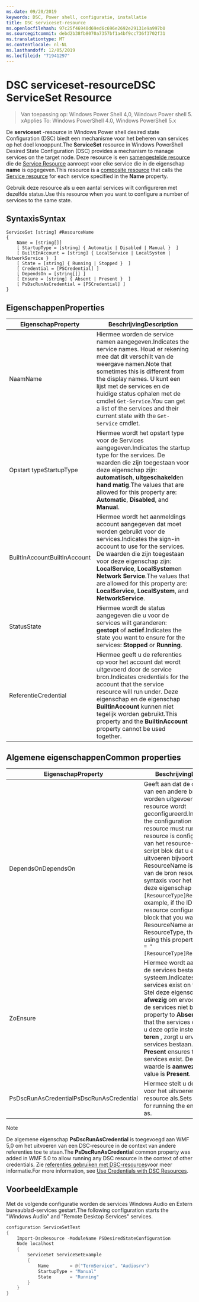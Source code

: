 ```yaml
---
ms.date: 09/20/2019
keywords: DSC, Power shell, configuratie, installatie
title: DSC serviceset-resource
ms.openlocfilehash: 97c25f46940d69ed6c696e2692e29131e9a997b0
ms.sourcegitcommit: debd2b38fb8070a7357bf1a4bf9cc736f3702f31
ms.translationtype: MT
ms.contentlocale: nl-NL
ms.lasthandoff: 12/05/2019
ms.locfileid: "71941297"
---
```

# <a name="dsc-serviceset-resource"></a><span data-ttu-id="844cc-103">DSC serviceset-resource</span><span class="sxs-lookup"><span data-stu-id="844cc-103">DSC ServiceSet Resource</span></span>

> <span data-ttu-id="844cc-104">Van toepassing op: Windows Power Shell 4,0, Windows Power shell 5. x</span><span class="sxs-lookup"><span data-stu-id="844cc-104">Applies To: Windows PowerShell 4.0, Windows PowerShell 5.x</span></span>

<span data-ttu-id="844cc-105">De **serviceset** -resource in Windows Power shell desired state Configuration (DSC) biedt een mechanisme voor het beheren van services op het doel knooppunt.</span><span class="sxs-lookup"><span data-stu-id="844cc-105">The **ServiceSet** resource in Windows PowerShell Desired State Configuration (DSC) provides a mechanism to manage services on the target node.</span></span> <span data-ttu-id="844cc-106">Deze resource is een [samengestelde resource](../../../resources/authoringResourceComposite.md) die de [Service Resource](serviceResource.md) aanroept voor elke service die in de eigenschap **name** is opgegeven.</span><span class="sxs-lookup"><span data-stu-id="844cc-106">This resource is a [composite resource](../../../resources/authoringResourceComposite.md) that calls the [Service resource](serviceResource.md) for each service specified in the **Name** property.</span></span>

<span data-ttu-id="844cc-107">Gebruik deze resource als u een aantal services wilt configureren met dezelfde status.</span><span class="sxs-lookup"><span data-stu-id="844cc-107">Use this resource when you want to configure a number of services to the same state.</span></span>

## <a name="syntax"></a><span data-ttu-id="844cc-108">Syntaxis</span><span class="sxs-lookup"><span data-stu-id="844cc-108">Syntax</span></span>

```Syntax
ServiceSet [string] #ResourceName
{
    Name = [string[]]
    [ StartupType = [string] { Automatic | Disabled | Manual }  ]
    [ BuiltInAccount = [string] { LocalService | LocalSystem | NetworkService }  ]
    [ State = [string] { Running | Stopped }  ]
    [ Credential = [PSCredential] ]
    [ DependsOn = [string[]] ]
    [ Ensure = [string] { Absent | Present }  ]
    [ PsDscRunAsCredential = [PSCredential] ]
}
```

## <a name="properties"></a><span data-ttu-id="844cc-109">Eigenschappen</span><span class="sxs-lookup"><span data-stu-id="844cc-109">Properties</span></span>

|<span data-ttu-id="844cc-110">Eigenschap</span><span class="sxs-lookup"><span data-stu-id="844cc-110">Property</span></span> |<span data-ttu-id="844cc-111">Beschrijving</span><span class="sxs-lookup"><span data-stu-id="844cc-111">Description</span></span> |
|---|---|
|<span data-ttu-id="844cc-112">Naam</span><span class="sxs-lookup"><span data-stu-id="844cc-112">Name</span></span> |<span data-ttu-id="844cc-113">Hiermee worden de service namen aangegeven.</span><span class="sxs-lookup"><span data-stu-id="844cc-113">Indicates the service names.</span></span> <span data-ttu-id="844cc-114">Houd er rekening mee dat dit verschilt van de weergave namen.</span><span class="sxs-lookup"><span data-stu-id="844cc-114">Note that sometimes this is different from the display names.</span></span> <span data-ttu-id="844cc-115">U kunt een lijst met de services en de huidige status ophalen met de cmdlet `Get-Service`.</span><span class="sxs-lookup"><span data-stu-id="844cc-115">You can get a list of the services and their current state with the `Get-Service` cmdlet.</span></span> |
|<span data-ttu-id="844cc-116">Opstart type</span><span class="sxs-lookup"><span data-stu-id="844cc-116">StartupType</span></span> |<span data-ttu-id="844cc-117">Hiermee wordt het opstart type voor de Services aangegeven.</span><span class="sxs-lookup"><span data-stu-id="844cc-117">Indicates the startup type for the services.</span></span> <span data-ttu-id="844cc-118">De waarden die zijn toegestaan voor deze eigenschap zijn: **automatisch**, **uitgeschakeld**en **hand matig**.</span><span class="sxs-lookup"><span data-stu-id="844cc-118">The values that are allowed for this property are: **Automatic**, **Disabled**, and **Manual**.</span></span> |
|<span data-ttu-id="844cc-119">BuiltInAccount</span><span class="sxs-lookup"><span data-stu-id="844cc-119">BuiltInAccount</span></span> |<span data-ttu-id="844cc-120">Hiermee wordt het aanmeldings account aangegeven dat moet worden gebruikt voor de services.</span><span class="sxs-lookup"><span data-stu-id="844cc-120">Indicates the sign-in account to use for the services.</span></span> <span data-ttu-id="844cc-121">De waarden die zijn toegestaan voor deze eigenschap zijn: **LocalService**, **LocalSystem**en **Network Service**.</span><span class="sxs-lookup"><span data-stu-id="844cc-121">The values that are allowed for this property are: **LocalService**, **LocalSystem**, and **NetworkService**.</span></span> |
|<span data-ttu-id="844cc-122">Status</span><span class="sxs-lookup"><span data-stu-id="844cc-122">State</span></span> |<span data-ttu-id="844cc-123">Hiermee wordt de status aangegeven die u voor de services wilt garanderen: **gestopt** of **actief**.</span><span class="sxs-lookup"><span data-stu-id="844cc-123">Indicates the state you want to ensure for the services: **Stopped** or **Running**.</span></span> |
|<span data-ttu-id="844cc-124">Referentie</span><span class="sxs-lookup"><span data-stu-id="844cc-124">Credential</span></span> |<span data-ttu-id="844cc-125">Hiermee geeft u de referenties op voor het account dat wordt uitgevoerd door de service bron.</span><span class="sxs-lookup"><span data-stu-id="844cc-125">Indicates credentials for the account that the service resource will run under.</span></span> <span data-ttu-id="844cc-126">Deze eigenschap en de eigenschap **BuiltinAccount** kunnen niet tegelijk worden gebruikt.</span><span class="sxs-lookup"><span data-stu-id="844cc-126">This property and the **BuiltinAccount** property cannot be used together.</span></span> |

## <a name="common-properties"></a><span data-ttu-id="844cc-127">Algemene eigenschappen</span><span class="sxs-lookup"><span data-stu-id="844cc-127">Common properties</span></span>

|<span data-ttu-id="844cc-128">Eigenschap</span><span class="sxs-lookup"><span data-stu-id="844cc-128">Property</span></span> |<span data-ttu-id="844cc-129">Beschrijving</span><span class="sxs-lookup"><span data-stu-id="844cc-129">Description</span></span> |
|---|---|
|<span data-ttu-id="844cc-130">DependsOn</span><span class="sxs-lookup"><span data-stu-id="844cc-130">DependsOn</span></span> |<span data-ttu-id="844cc-131">Geeft aan dat de configuratie van een andere bron moet worden uitgevoerd voordat deze resource wordt geconfigureerd.</span><span class="sxs-lookup"><span data-stu-id="844cc-131">Indicates that the configuration of another resource must run before this resource is configured.</span></span> <span data-ttu-id="844cc-132">Als de ID van het resource-configuratie script blok dat u eerst wilt uitvoeren bijvoorbeeld de naam ResourceName is, en het type van de bron resource is, is de syntaxis voor het gebruik van deze eigenschap `DependsOn = "[ResourceType]ResourceName"`.</span><span class="sxs-lookup"><span data-stu-id="844cc-132">For example, if the ID of the resource configuration script block that you want to run first is ResourceName and its type is ResourceType, the syntax for using this property is `DependsOn = "[ResourceType]ResourceName"`.</span></span> |
|<span data-ttu-id="844cc-133">Zo</span><span class="sxs-lookup"><span data-stu-id="844cc-133">Ensure</span></span> |<span data-ttu-id="844cc-134">Hiermee wordt aangegeven of de services bestaan op het systeem.</span><span class="sxs-lookup"><span data-stu-id="844cc-134">Indicates whether the services exist on the system.</span></span> <span data-ttu-id="844cc-135">Stel deze eigenschap in op **afwezig** om ervoor te zorgen dat de services niet bestaan.</span><span class="sxs-lookup"><span data-stu-id="844cc-135">Set this property to **Absent** to ensure that the services do not exist.</span></span> <span data-ttu-id="844cc-136">Als u deze optie instelt op **presen teren** , zorgt u ervoor dat doel services bestaan.</span><span class="sxs-lookup"><span data-stu-id="844cc-136">Setting it to **Present** ensures that target services exist.</span></span> <span data-ttu-id="844cc-137">De standaard waarde is **aanwezig**.</span><span class="sxs-lookup"><span data-stu-id="844cc-137">The default value is **Present**.</span></span> |
|<span data-ttu-id="844cc-138">PsDscRunAsCredential</span><span class="sxs-lookup"><span data-stu-id="844cc-138">PsDscRunAsCredential</span></span> |<span data-ttu-id="844cc-139">Hiermee stelt u de referentie in voor het uitvoeren van de gehele resource als.</span><span class="sxs-lookup"><span data-stu-id="844cc-139">Sets the credential for running the entire resource as.</span></span> |

> [!NOTE]
> <span data-ttu-id="844cc-140">De algemene eigenschap **PsDscRunAsCredential** is toegevoegd aan WMF 5,0 om het uitvoeren van een DSC-resource in de context van andere referenties toe te staan.</span><span class="sxs-lookup"><span data-stu-id="844cc-140">The **PsDscRunAsCredential** common property was added in WMF 5.0 to allow running any DSC resource in the context of other credentials.</span></span> <span data-ttu-id="844cc-141">Zie [referenties gebruiken met DSC-resources](../../../configurations/runasuser.md)voor meer informatie.</span><span class="sxs-lookup"><span data-stu-id="844cc-141">For more information, see [Use Credentials with DSC Resources](../../../configurations/runasuser.md).</span></span>

## <a name="example"></a><span data-ttu-id="844cc-142">Voorbeeld</span><span class="sxs-lookup"><span data-stu-id="844cc-142">Example</span></span>

<span data-ttu-id="844cc-143">Met de volgende configuratie worden de services Windows Audio en Extern bureaublad-services gestart.</span><span class="sxs-lookup"><span data-stu-id="844cc-143">The following configuration starts the "Windows Audio" and "Remote Desktop Services" services.</span></span>

```powershell
configuration ServiceSetTest
{
    Import-DscResource -ModuleName PSDesiredStateConfiguration
    Node localhost
    {
        ServiceSet ServiceSetExample
        {
            Name        = @("TermService", "Audiosrv")
            StartupType = "Manual"
            State       = "Running"
        }
    }
}
```